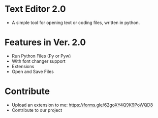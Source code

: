 # Text Editor 2.0

- A simple tool for opening text or coding files, written in python.

# Features in Ver. 2.0

- Run Python Files (Py or Pyw)
- With font changer support
- Extensions
- Open and Save Files

# Contribute

- Upload an extension to me: https://forms.gle/62goXY4Q9K9PoWQD8
- Contribute to our project
